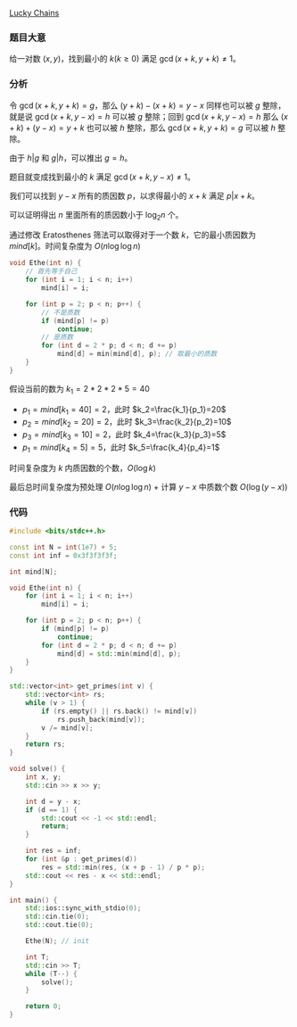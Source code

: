[Lucky Chains](https://codeforces.com/contest/1766/problem/D)

### 题目大意
给一对数 $(x,y)$，找到最小的 $k(k\ge 0)$ 满足 $\gcd(x+k,y+k)\ne 1$。

### 分析
令 $\gcd(x+k,y+k)=g$，那么 $(y+k)-(x+k)=y-x$ 同样也可以被 $g$ 整除，就是说 $\gcd(x+k,y-x)=h$ 可以被 $g$ 整除；回到 $\gcd(x+k,y-x)=h$ 那么 $(x+k)+(y-x)=y+k$ 也可以被 $h$ 整除，那么 $\gcd(x+k,y+k)=g$ 可以被 $h$ 整除。

由于 $h|g$ 和 $g|h$，可以推出 $g=h$。

题目就变成找到最小的 $k$ 满足 $\gcd(x+k,y-x)\ne 1$。

我们可以找到 $y-x$ 所有的质因数 $p$，以求得最小的 $x+k$ 满足 $p|x+k$。

可以证明得出 $n$ 里面所有的质因数小于 $\log_2n$ 个。

通过修改 Eratosthenes 筛法可以取得对于一个数 $k$，它的最小质因数为 $mind[k]$。时间复杂度为 $O(n\log\log n)$
```cpp
void Ethe(int n) {
    // 首先等于自己
    for (int i = 1; i < n; i++)
        mind[i] = i;

    for (int p = 2; p < n; p++) {
        // 不是质数
        if (mind[p] != p)
            continue;
        // 是质数
        for (int d = 2 * p; d < n; d += p)
            mind[d] = min(mind[d], p); // 取最小的质数
    }
}
```

假设当前的数为 $k_1=2*2*2*5=40$
- $p_1=mind[k_1=40]=2$，此时 $k_2=\frac{k_1}{p_1}=20$
- $p_2=mind[k_2=20]=2$，此时 $k_3=\frac{k_2}{p_2}=10$
- $p_3=mind[k_3=10]=2$，此时 $k_4=\frac{k_3}{p_3}=5$
- $p_1=mind[k_4=5]=5$，此时 $k_5=\frac{k_4}{p_4}=1$

时间复杂度为 $k$ 内质因数的个数，$O(\log k)$

最后总时间复杂度为预处理 $O(n\log\log n)$ $+$ 计算 $y-x$ 中质数个数 $O(\log (y-x))$

### 代码
```cpp
#include <bits/stdc++.h>

const int N = int(1e7) + 5;
const int inf = 0x3f3f3f3f;

int mind[N];

void Ethe(int n) {
	for (int i = 1; i < n; i++)
		mind[i] = i;

	for (int p = 2; p < n; p++) {
		if (mind[p] != p)
			continue;
		for (int d = 2 * p; d < n; d += p)
			mind[d] = std::min(mind[d], p);
	}
}

std::vector<int> get_primes(int v) {
	std::vector<int> rs;
	while (v > 1) {
		if (rs.empty() || rs.back() != mind[v])
			rs.push_back(mind[v]);
		v /= mind[v];
	}
	return rs;
}

void solve() {
	int x, y;
	std::cin >> x >> y;

	int d = y - x;
	if (d == 1) {
		std::cout << -1 << std::endl;
		return;
	}

	int res = inf;
	for (int &p : get_primes(d))
		res = std::min(res, (x + p - 1) / p * p);
	std::cout << res - x << std::endl;
}

int main() {
	std::ios::sync_with_stdio(0);
	std::cin.tie(0);
	std::cout.tie(0);

	Ethe(N); // init

	int T;
	std::cin >> T;
	while (T--) {
		solve();
	}

	return 0;
}
```